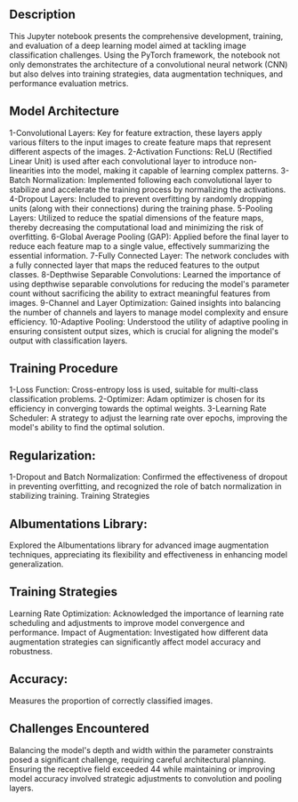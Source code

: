 ## Description

This Jupyter notebook presents the comprehensive development, training, and evaluation of a deep learning model aimed at tackling image classification challenges. Using the PyTorch framework, the notebook not only demonstrates the architecture of a convolutional neural network (CNN) but also delves into training strategies, data augmentation techniques, and performance evaluation metrics.


## Model Architecture
1-Convolutional Layers: Key for feature extraction, these layers apply various filters to the input images to create feature maps that represent different aspects of the images.
2-Activation Functions: ReLU (Rectified Linear Unit) is used after each convolutional layer to introduce non-linearities into the model, making it capable of learning complex patterns.
3-Batch Normalization: Implemented following each convolutional layer to stabilize and accelerate the training process by normalizing the activations.
4-Dropout Layers: Included to prevent overfitting by randomly dropping units (along with their connections) during the training phase.
5-Pooling Layers: Utilized to reduce the spatial dimensions of the feature maps, thereby decreasing the computational load and minimizing the risk of overfitting.
6-Global Average Pooling (GAP): Applied before the final layer to reduce each feature map to a single value, effectively summarizing the essential information.
7-Fully Connected Layer: The network concludes with a fully connected layer that maps the reduced features to the output classes.
8-Depthwise Separable Convolutions: Learned the importance of using depthwise separable convolutions for reducing the model's parameter count without sacrificing the ability to extract meaningful features from images.
9-Channel and Layer Optimization: Gained insights into balancing the number of channels and layers to manage model complexity and ensure efficiency.
10-Adaptive Pooling: Understood the utility of adaptive pooling in ensuring consistent output sizes, which is crucial for aligning the model's output with classification layers.


## Training Procedure

1-Loss Function: Cross-entropy loss is used, suitable for multi-class classification problems.
2-Optimizer: Adam optimizer is chosen for its efficiency in converging towards the optimal weights.
3-Learning Rate Scheduler: A strategy to adjust the learning rate over epochs, improving the model's ability to find the optimal solution.

## Regularization:
1-Dropout and Batch Normalization: Confirmed the effectiveness of dropout in preventing overfitting, and recognized the role of batch normalization in stabilizing training.
Training Strategies



## Albumentations Library: 
Explored the Albumentations library for advanced image augmentation techniques, appreciating its flexibility and effectiveness in enhancing model generalization.


## Training Strategies
Learning Rate Optimization: Acknowledged the importance of learning rate scheduling and adjustments to improve model convergence and performance.
Impact of Augmentation: Investigated how different data augmentation strategies can significantly affect model accuracy and robustness.



## Accuracy: 
Measures the proportion of correctly classified images.

## Challenges Encountered
Balancing the model's depth and width within the parameter constraints posed a significant challenge, requiring careful architectural planning.
Ensuring the receptive field exceeded 44 while maintaining or improving model accuracy involved strategic adjustments to convolution and pooling layers.
